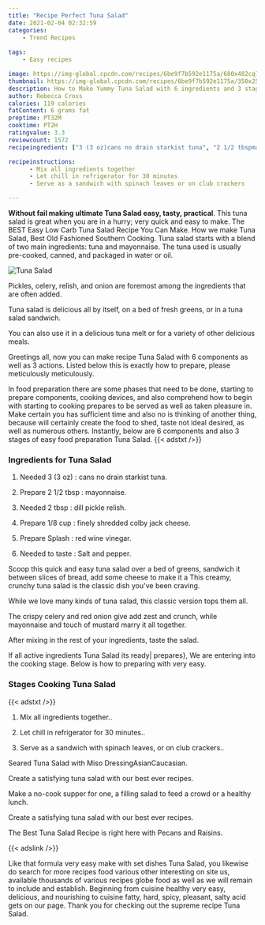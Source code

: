 ```yaml
---
title: "Recipe Perfect Tuna Salad"
date: 2021-02-04 02:32:59
categories:
    - Trend Recipes
    
tags:
    - Easy recipes

image: https://img-global.cpcdn.com/recipes/6be9f7b592e1175a/680x482cq70/tuna-salad-recipe-main-photo.jpg
thumbnail: https://img-global.cpcdn.com/recipes/6be9f7b592e1175a/350x250cq70/tuna-salad-recipe-main-photo.jpg
description: How to Make Yummy Tuna Salad with 6 ingredients and 3 stages of easy cooking.
author: Rebecca Cross
calories: 119 calories
fatContent: 6 grams fat
preptime: PT32M
cooktime: PT2H
ratingvalue: 3.3
reviewcount: 1572
recipeingredient: ["3 (3 oz)cans no drain starkist tuna", "2 1/2 tbspmayonnaise", "2 tbspdill pickle relish", "1/8 cupfinely shredded colby jack cheese", "Splashred wine vinegar", "to tasteSalt and pepper"]

recipeinstructions: 
      - Mix all ingredients together 
      - Let chill in refrigerator for 30 minutes 
      - Serve as a sandwich with spinach leaves or on club crackers

---
```




**Without fail making ultimate Tuna Salad easy, tasty, practical**. This tuna salad is great when you are in a hurry; very quick and easy to make. The BEST Easy Low Carb Tuna Salad Recipe You Can Make. How we make Tuna Salad, Best Old Fashioned Southern Cooking. Tuna salad starts with a blend of two main ingredients: tuna and mayonnaise. The tuna used is usually pre-cooked, canned, and packaged in water or oil.


![Tuna Salad](https://img-global.cpcdn.com/recipes/6be9f7b592e1175a/680x482cq70/tuna-salad-recipe-main-photo.jpg "Tuna Salad")



Pickles, celery, relish, and onion are foremost among the ingredients that are often added.

Tuna salad is delicious all by itself, on a bed of fresh greens, or in a tuna salad sandwich.

You can also use it in a delicious tuna melt or for a variety of other delicious meals.


Greetings all, now you can make recipe Tuna Salad with 6 components as well as 3 actions. Listed below this is exactly how to prepare, please meticulously meticulously.

In food preparation there are some phases that need to be done, starting to prepare components, cooking devices, and also comprehend how to begin with starting to cooking prepares to be served as well as taken pleasure in. Make certain you has sufficient time and also no is thinking of another thing, because will certainly create the food to shed, taste not ideal desired, as well as numerous others. Instantly, below are 6 components and also 3 stages of easy food preparation Tuna Salad.
{{< adstxt />}}

### Ingredients for Tuna Salad


1. Needed 3 (3 oz) : cans no drain starkist tuna.

1. Prepare 2 1/2 tbsp : mayonnaise.

1. Needed 2 tbsp : dill pickle relish.

1. Prepare 1/8 cup : finely shredded colby jack cheese.

1. Prepare Splash : red wine vinegar.

1. Needed to taste : Salt and pepper.


Scoop this quick and easy tuna salad over a bed of greens, sandwich it between slices of bread, add some cheese to make it a This creamy, crunchy tuna salad is the classic dish you&#39;ve been craving.

While we love many kinds of tuna salad, this classic version tops them all.

The crispy celery and red onion give add zest and crunch, while mayonnaise and touch of mustard marry it all together.

After mixing in the rest of your ingredients, taste the salad.


If all active ingredients Tuna Salad its ready| prepares}, We are entering into the cooking stage. Below is how to preparing with very easy.

### Stages Cooking Tuna Salad

{{< adstxt />}}


1. Mix all ingredients together..



1. Let chill in refrigerator for 30 minutes..



1. Serve as a sandwich with spinach leaves, or on club crackers..




Seared Tuna Salad with Miso DressingAsianCaucasian.

Create a satisfying tuna salad with our best ever recipes.

Make a no-cook supper for one, a filling salad to feed a crowd or a healthy lunch.

Create a satisfying tuna salad with our best ever recipes.

The Best Tuna Salad Recipe is right here with Pecans and Raisins.


{{< adslink />}}

Like that formula very easy make with set dishes Tuna Salad, you likewise do search for more recipes food various other interesting on site us, available thousands of various recipes globe food as well as we will remain to include and establish. Beginning from cuisine healthy very easy, delicious, and nourishing to cuisine fatty, hard, spicy, pleasant, salty acid gets on our page. Thank you for checking out the supreme recipe Tuna Salad.
